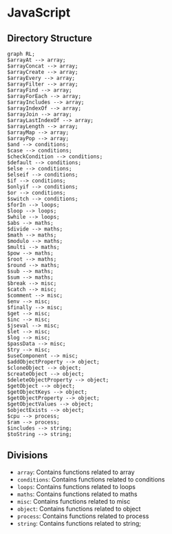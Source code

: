 # JavaScript

## Directory Structure

```mermaid
graph RL;
$arrayAt --> array;
$arrayConcat --> array;
$arrayCreate --> array;
$arrayEvery --> array;
$arrayFilter --> array;
$arrayFind --> array;
$arrayForEach --> array;
$arrayIncludes --> array;
$arrayIndexOf --> array;
$arrayJoin --> array;
$arrayLastIndexOf --> array;
$arrayLength --> array;
$arrayMap --> array;
$arrayPop --> array;
$and --> conditions;
$case --> conditions;
$checkCondition --> conditions;
$default --> conditions;
$else --> conditions;
$elseif --> conditions;
$if --> conditions;
$onlyif --> conditions;
$or --> conditions;
$switch --> conditions;
$forIn --> loops;
$loop --> loops;
$while --> loops;
$abs --> maths;
$divide --> maths;
$math --> maths;
$modulo --> maths;
$multi --> maths;
$pow --> maths;
$root --> maths;
$round --> maths;
$sub --> maths;
$sum --> maths;
$break --> misc;
$catch --> misc;
$comment --> misc;
$env --> misc;
$finally --> misc;
$get --> misc;
$inc --> misc;
$jseval --> misc;
$let --> misc;
$log --> misc;
$passData --> misc;
$try --> misc;
$useComponent --> misc;
$addObjectProperty --> object;
$cloneObject --> object;
$createObject --> object;
$deleteObjectProperty --> object;
$getObject --> object;
$getObjectKeys --> object;
$getObjectProperty --> object;
$getObjectValues --> object;
$objectExists --> object;
$cpu --> process;
$ram --> process;
$includes --> string;
$toString --> string;

```

## Divisions

 - `array`: Contains functions related to array
 - `conditions`: Contains functions related to conditions
 - `loops`: Contains functions related to loops
 - `maths`: Contains functions related to maths
 - `misc`: Contains functions related to misc
 - `object`: Contains functions related to object
 - `process`: Contains functions related to process
 - `string`: Contains functions related to string;

